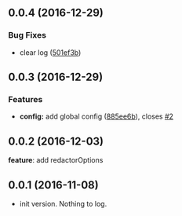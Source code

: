 <a name="0.0.5"></a>
## 0.0.4 (2016-12-29)


### Bug Fixes

* clear log ([501ef3b](https://github.com/mahpah/dgm-ng2-redactor/commit/501ef3b))



<a name="0.0.3"></a>
## 0.0.3 (2016-12-29)


### Features

* **config:** add global config ([885ee6b](https://github.com/mahpah/dgm-ng2-redactor/commit/885ee6b)), closes [#2](https://github.com/mahpah/dgm-ng2-redactor/issues/2)



<a name="0.0.2"></a>
## 0.0.2 (2016-12-03)

**feature**: add redactorOptions

<a name="0.0.1"></a>
## 0.0.1 (2016-11-08)
* init version. Nothing to log.


